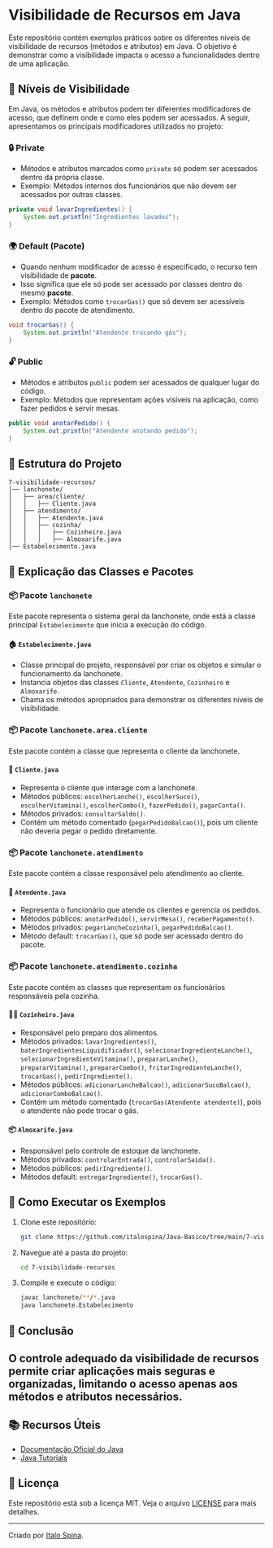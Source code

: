 # Visibilidade de Recursos em Java

Este repositório contém exemplos práticos sobre os diferentes níveis de visibilidade de recursos (métodos e atributos) em Java. O objetivo é demonstrar como a visibilidade impacta o acesso a funcionalidades dentro de uma aplicação.

## 📌 Níveis de Visibilidade

Em Java, os métodos e atributos podem ter diferentes modificadores de acesso, que definem onde e como eles podem ser acessados. A seguir, apresentamos os principais modificadores utilizados no projeto:

### 🔒 Private
- Métodos e atributos marcados como `private` só podem ser acessados dentro da própria classe.
- Exemplo: Métodos internos dos funcionários que não devem ser acessados por outras classes.

```java
private void lavarIngredientes() {
    System.out.println("Ingredientes lavados");
}
```

### 🌍 Default (Pacote)
- Quando nenhum modificador de acesso é especificado, o recurso tem visibilidade de **pacote**.
- Isso significa que ele só pode ser acessado por classes dentro do mesmo **pacote**.
- Exemplo: Métodos como `trocarGas()` que só devem ser acessíveis dentro do pacote de atendimento.

```java
void trocarGas() {
    System.out.println("Atendente trocando gás");
}
```

### 🔓 Public
- Métodos e atributos `public` podem ser acessados de qualquer lugar do código.
- Exemplo: Métodos que representam ações visíveis na aplicação, como fazer pedidos e servir mesas.

```java
public void anotarPedido() {
    System.out.println("Atendente anotando pedido");
}
```

## 📂 Estrutura do Projeto

```
7-visibilidade-recursos/
│── lanchonete/
│   ├── area/cliente/
│   │   ├── Cliente.java
│   ├── atendimento/
│   │   ├── Atendente.java
│   │   ├── cozinha/
│   │   │   ├── Cozinheiro.java
│   │   │   ├── Almoxarife.java
│── Estabelecimento.java
```

## 📜 Explicação das Classes e Pacotes

### 📦 Pacote `lanchonete`
Este pacote representa o sistema geral da lanchonete, onde está a classe principal `Estabelecimento` que inicia a execução do código.

#### 🏠 `Estabelecimento.java`
- Classe principal do projeto, responsável por criar os objetos e simular o funcionamento da lanchonete.
- Instancia objetos das classes `Cliente`, `Atendente`, `Cozinheiro` e `Almoxarife`.
- Chama os métodos apropriados para demonstrar os diferentes níveis de visibilidade.

### 📦 Pacote `lanchonete.area.cliente`
Este pacote contém a classe que representa o cliente da lanchonete.

#### 🧑 `Cliente.java`
- Representa o cliente que interage com a lanchonete.
- Métodos públicos: `escolherLanche()`, `escolherSuco()`, `escolherVitamina()`, `escolherCombo()`, `fazerPedido()`, `pagarConta()`.
- Métodos privados: `consultarSaldo()`.
- Contém um método comentado (`pegarPedidoBalcao()`), pois um cliente não deveria pegar o pedido diretamente.

### 📦 Pacote `lanchonete.atendimento`
Este pacote contém a classe responsável pelo atendimento ao cliente.

#### 🏪 `Atendente.java`
- Representa o funcionário que atende os clientes e gerencia os pedidos.
- Métodos públicos: `anotarPedido()`, `servirMesa()`, `receberPagamento()`.
- Métodos privados: `pegarLancheCozinha()`, `pegarPedidoBalcao()`.
- Método default: `trocarGas()`, que só pode ser acessado dentro do pacote.

### 📦 Pacote `lanchonete.atendimento.cozinha`
Este pacote contém as classes que representam os funcionários responsáveis pela cozinha.

#### 👨‍🍳 `Cozinheiro.java`
- Responsável pelo preparo dos alimentos.
- Métodos privados: `lavarIngredientes()`, `baterIngredientesLiquidificador()`, `selecionarIngredienteLanche()`, `selecionarIngredienteVitamina()`, `prepararLanche()`, `prepararVitamina()`, `prepararCombo()`, `fritarIngredienteLanche()`, `trocarGas()`, `pedirIngrediente()`.
- Métodos públicos: `adicionarLancheBalcao()`, `adicionarSucoBalcao()`, `adicionarComboBalcao()`.
- Contém um método comentado (`trocarGas(Atendente atendente)`), pois o atendente não pode trocar o gás.

#### 📦 `Almoxarife.java`
- Responsável pelo controle de estoque da lanchonete.
- Métodos privados: `controlarEntrada()`, `controlarSaida()`.
- Métodos públicos: `pedirIngrediente()`.
- Métodos default: `entregarIngrediente()`, `trocarGas()`.

## 🚀 Como Executar os Exemplos

1. Clone este repositório:
   ```sh
   git clone https://github.com/italospina/Java-Basico/tree/main/7-visibilidade-recursos
   ```
2. Navegue até a pasta do projeto:
   ```sh
   cd 7-visibilidade-recursos
   ```
3. Compile e execute o código:
   ```sh
   javac lanchonete/**/*.java
   java lanchonete.Estabelecimento
   ```

## 📌 Conclusão
O controle adequado da visibilidade de recursos permite criar aplicações mais seguras e organizadas, limitando o acesso apenas aos métodos e atributos necessários.
---
## 📚 Recursos Úteis

- [Documentação Oficial do Java](https://docs.oracle.com/en/java/)
- [Java Tutorials](https://www.w3schools.com/java/)


## 📜 Licença

Este repositório está sob a licença MIT. Veja o arquivo [LICENSE](LICENSE) para mais detalhes.

---
Criado por [Italo Spina](https://github.com/italospina).
